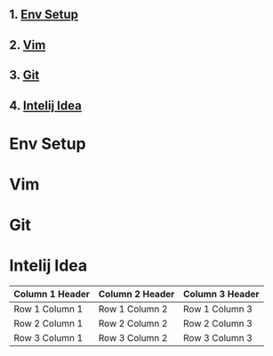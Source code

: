 
## 1. [Env Setup](#env-setup)
## 2. [Vim](#vim)
## 3. [Git](#git)
## 4. [Intelij Idea](#intelij-idea)

# Env Setup
# Vim
# Git
# Intelij Idea

| Column 1 Header | Column 2 Header | Column 3 Header |
| --------------- | --------------- | --------------- |
| Row 1 Column 1 | Row 1 Column 2 | Row 1 Column 3 |
| Row 2 Column 1 | Row 2 Column 2 | Row 2 Column 3 |
| Row 3 Column 1 | Row 3 Column 2 | Row 3 Column 3 |
